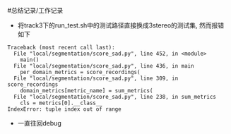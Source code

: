 #总结记录/工作记录 

- 将track3下的run_test.sh中的测试路径直接换成3stereo的测试集, 然而报错如下

```
Traceback (most recent call last):
  File "local/segmentation/score_sad.py", line 452, in <module>
    main()
  File "local/segmentation/score_sad.py", line 436, in main
    per_domain_metrics = score_recordings(
  File "local/segmentation/score_sad.py", line 309, in score_recordings
    domain_metrics[metric_name] = sum_metrics(
  File "local/segmentation/score_sad.py", line 238, in sum_metrics
    cls = metrics[0].__class__
IndexError: tuple index out of range
```

- 一直往回debug